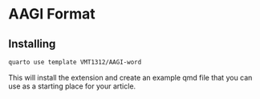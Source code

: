 # AAGI Format

## Installing

```bash
quarto use template VMT1312/AAGI-word
```

This will install the extension and create an example qmd file that you can use as a starting place for your article.
